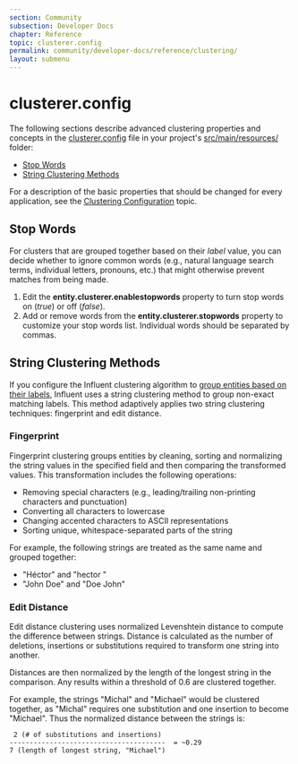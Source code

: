 ```yaml
---
section: Community
subsection: Developer Docs
chapter: Reference
topic: clusterer.config
permalink: community/developer-docs/reference/clustering/
layout: submenu
---
```


clusterer.config
===================

The following sections describe advanced clustering properties and concepts in the [clusterer.config](https://github.com/unchartedsoftware/influent/blob/master/influent-app/src/main/resources/clusterer.config) file in your project's [src/main/resources/](https://github.com/unchartedsoftware/influent/tree/master/influent-app/src/main/resources) folder:

- [Stop Words](#stop-words)
- [String Clustering Methods](#string-clustering)

For a description of the basic properties that should be changed for every application, see the [Clustering Configuration](../../how-to/clustering-config/) topic.

## <a name="stop-words"></a> Stop Words ##

For clusters that are grouped together based on their *label* value, you can decide whether to ignore common words (e.g., natural language search terms, individual letters, pronouns, etc.) that might otherwise prevent matches from being made.

1. Edit the **entity.clusterer.enablestopwords** property to turn stop words on (*true*) or off (*false*).
2. Add or remove words from the **entity.clusterer.stopwords** property to customize your stop words list. Individual words should be separated by commas.

## <a name="string-clustering"></a> String Clustering Methods ##

If you configure the Influent clustering algorithm to [group entities based on their labels](../../how-to/clustering-config/#hierarchical-clustering-fields), Influent uses a string clustering method to group non-exact matching labels. This method adaptively applies two string clustering techniques: fingerprint and edit distance.

### <a name="fingerprint"></a> Fingerprint ###

Fingerprint clustering groups entities by cleaning, sorting and normalizing the string values in the specified field and then comparing the transformed values. This transformation includes the following operations:

- Removing special characters (e.g., leading/trailing non-printing characters and punctuation)
- Converting all characters to lowercase
- Changing accented characters to ASCII representations
- Sorting unique, whitespace-separated parts of the string

For example, the following strings are treated as the same name and grouped together:

- "Héctor" and "hector "
- "John Doe" and "Doe John"

### <a name="edit-distance"></a> Edit Distance ###

Edit distance clustering uses normalized Levenshtein distance to compute the difference between strings. Distance is calculated as the number of deletions, insertions or substitutions required to transform one string into another. 

Distances are then normalized by the length of the longest string in the comparison. Any results within a threshold of 0.6 are clustered together.

For example, the strings "Michal" and "Michael" would be clustered together, as "Michal" requires one substitution and one insertion to become "Michael". Thus the normalized distance between the strings is:

	 2 (# of substitutions and insertions)
	---------------------------------------  = ~0.29
	7 (length of longest string, "Michael")